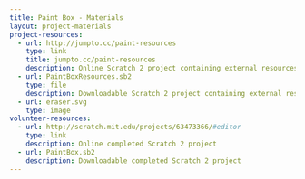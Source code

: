 ```yaml
---
title: Paint Box - Materials
layout: project-materials
project-resources:
  - url: http://jumpto.cc/paint-resources
    type: link
    title: jumpto.cc/paint-resources
    description: Online Scratch 2 project containing external resources
  - url: PaintBoxResources.sb2
    type: file
    description: Downloadable Scratch 2 project containing external resources
  - url: eraser.svg
    type: image
volunteer-resources:
  - url: http://scratch.mit.edu/projects/63473366/#editor
    type: link
    description: Online completed Scratch 2 project
  - url: PaintBox.sb2
    description: Downloadable completed Scratch 2 project
---
```

